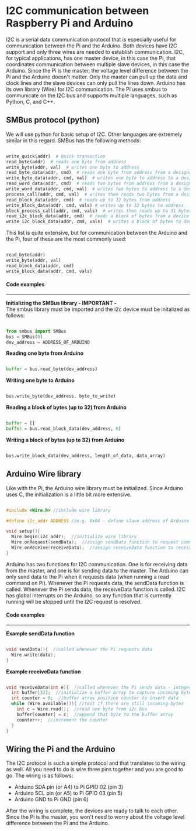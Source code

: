 # I2C communication between Raspberry Pi and Arduino
I2C is a serial data communication protocol that is especially useful for communication between the Pi and the Arduino. Both devices have I2C support and only three wires are needed to establish communication. I2C, for typical applications, has one master device, in this case the Pi, that coordinates communication between multiple slave devices, in this case the Arduino. Since the Pi is the master, the voltage level difference between the Pi and the Arduino doesn't matter. Only the master can pull up the data and clock lines and the slave devices can only pull the lines down. Arduino has its own library (Wire) for I2C communication. The Pi uses smbus to communicate on the I2C bus and supports multiple languages, such as Python, C, and C++.

## SMBus protocol (python)
We will use python for basic setup of I2C. Other languages are extremely similar in this regard. SMBus has the following methods:
  ```python

  write_quick(addr)  # Quick transaction
  read_byte(addr)  # reads one byte from address
  write_byte(addr, val)  # writes one byte to address
  read_byte_data(addr, cmd)  # reads one byte from address from a designated register
  write_byte_data(addr, cmd, val)  # writes one byte to address to a designated register
  read_word_data(addr, cmd)  # reads two bytes from address from a designated register
  write_word_data(addr, cmd, val)  # writes two bytes to address to a designated register
  process_call(addr, cmd, val)  # writes then reads two bytes from a designated register
  read_block_data(addr, cmd)  # reads up to 32 bytes from address
  write_block_data(addr, cmd, vals) # writes up to 32 bytes to address
  block_process_call(addr, cmd, vals)  # writes then reads up to 31 bytes from a designated register
  read_i2c_block_data(addr, cmd)  # reads a block of bytes from a device
  write_i2c_block_data(addr, cmd, vals)  # writes a block of bytes to device
  ```  

This list is quite extensive, but for communication between the Arduino and the Pi, four of these are the most commonly used:
  ```python

  read_byte(addr)  
write_byte(addr, val)
read_block_data(addr, cmd)
write_block_data(addr, cmd, vals)
  ```

#### Code examples
---
**Initializing the SMBus library - IMPORTANT -**  
The smbus library must be imported and the i2c device must be initalized as follows:
  ```python

  from smbus import SMBus
  bus = SMBus(0)
  dev_address = ADDRESS_OF_ARDUINO
  ```

**Reading one byte from Arduino**
  ```python

  buffer = bus.read_byte(dev_address)
  ```

**Writing one byte to Arduino**
  ```python

  bus.write_byte(dev_address, byte_to_write)
  ```

**Reading a block of bytes (up to 32) from Arduino**
  ```python

  buffer = []
  buffer = bus.read_block_data(dev_address, 0)
  ```

**Writing a block of bytes (up to 32) from Arduino**
  ```python

  bus.write_block_data(dev_address, length_of_data, data_array)
  ```

## Arduino Wire library
Like with the Pi, the Arduino wire library must be initialized. Since Arduino uses C, the initialization is a little bit more extensive.
  ```c

  #include <Wire.h> //include wire library

  #define i2c_addr ADDRESS //e.g. 0x04 - define slave address of Arduino

  void setup(){
    Wire.begin(i2c_addr);  //initialize wire library
    Wire.onRequest(sendData);  //assign sendData function to request command
    Wire.onReceive(receiveData);  //assign receiveData function to receive command
  }
  ```

Arduino has two functions for I2C communication. One is for receiving data from the master, and one is for sending data to the master. The Arduino can only send data to the Pi when it requests data (when running a read command on Pi). Whenever the Pi requests data, the sendData function is called. Whenever the Pi sends data, the receiveData function is called. I2C has global interrupts on the Arduino, so any function that is currently running will be stopped until the I2C request is resolved.
#### Code examples
---
**Example sendData function**
  ```c

  void sendData(){  //called whenever the Pi requests data
    Wire.write(data);
  }
  ```

**Example receiveData function**
  ```c

  void receiveData(int e){  //called whenever the Pi sends data - integer e is the number of bytes incoming
    int buffer[32];  //initialize a buffer array to capture incoming bytes
    int counter = 0;  //buffer array position counter to insert data
    while (Wire.available()){ //test if there are still incoming bytes
      int c = Wire.read();  //read one byte from i2c bus
      buffer[counter] = c;  //append that byte to the buffer array
      counter++;  //increment the counter
    }
  }
  ```
## Wiring the Pi and the Arduino
The I2C protocol is such a simple protocol and that translates to the wiring as well. All you need to do is wire three pins together and you are good to go. The wiring is as follows:
  - Arduino SDA pin (or A4) to Pi GPIO 02 (pin 3)
  - Arduino SCL pin (or A5) to Pi GPIO 03 (pin 5)
  - Arduino GND to Pi GND (pin 6)

After the wiring is complete, the devices are ready to talk to each other. Since the Pi is the master, you won't need to worry about the voltage level difference between the Pi and the Arduino.
